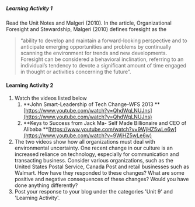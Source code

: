 ##### Learning Activity 1

Read the Unit Notes and Malgeri \(2010\). In the article, Organizational Foresight and Stewardship, Malgeri \(2010\) defines foresight as the 

> “ability to develop and maintain a forward-looking perspective and to anticipate emerging opportunities and problems by continually scanning the environment for trends and new developments. Foresight can be considered a behavioral inclination, referring to an individual’s tendency to devote a significant amount of time engaged in thought or activities concerning the future”.

#### Learning Activity 2

1. Watch the videos listed below
   1. **John Smart-Leadership of Tech Change-WFS 2013  **[https://www.youtube.com/watch?v=QhdWqLNUJns](https://www.youtube.com/watch?v=QhdWqLNUJns)
   2. **Keys to Success from Jack Ma- Self Made Billionaire and CEO of Alibaba    **[https://www.youtube.com/watch?v=9WjHZ5wLe6w](https://www.youtube.com/watch?v=9WjHZ5wLe6w)
2. The two videos show how all organizations must deal with environmental uncertainty. One recent change in our culture is an increased reliance on technology, especially for communication and transacting business. Consider various organizations, such as the United States Postal Service, Canada Post and retail businesses such as Walmart. How have they responded to these changes? What are some positive and negative consequences of these changes? Would you have done anything differently?
3. Post your response to your blog under the categories 'Unit 9' and 'Learning Activity'.



